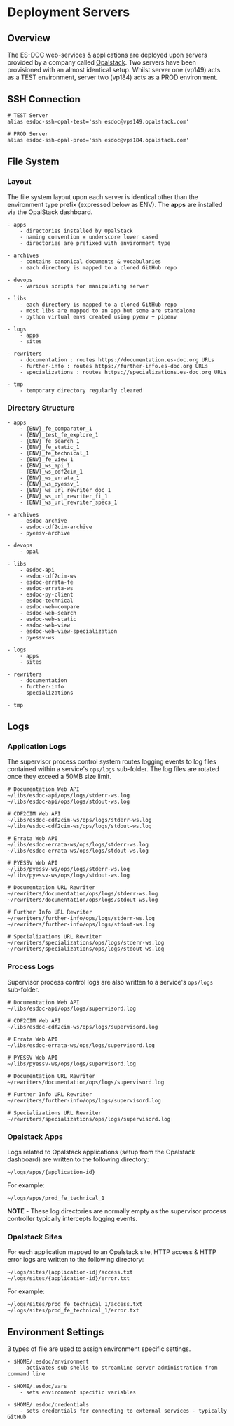 # Deployment Servers

## Overview

The ES-DOC web-services & applications are deployed upon servers provided by a company called [Opalstack](https://opalstack.com/).  Two servers have been provisioned with an almost identical setup.  Whilst server one (vp149) acts as a TEST environment, server two (vp184) acts as a PROD environment.

## SSH Connection

```
# TEST Server 
alias esdoc-ssh-opal-test='ssh esdoc@vps149.opalstack.com'

# PROD Server 
alias esdoc-ssh-opal-prod='ssh esdoc@vps184.opalstack.com'
```

## File System

### Layout

The file system layout upon each server is identical other than the environment type prefix (expressed below as ENV).  The **apps** are installed via the OpalStack dashboard.  

```
- apps
    - directories installed by OpalStack
    - naming convention = underscore lower cased
    - directories are prefixed with environment type

- archives
    - contains canonical documents & vocabularies
    - each directory is mapped to a cloned GitHub repo

- devops
    - various scripts for manipulating server

- libs
    - each directory is mapped to a cloned GitHub repo
    - most libs are mapped to an app but some are standalone
    - python virtual envs created using pyenv + pipenv

- logs
    - apps
    - sites

- rewriters
    - documentation : routes https://documentation.es-doc.org URLs
    - further-info : routes https://further-info.es-doc.org URLs
    - specializations : routes https://specializations.es-doc.org URLs

- tmp
    - temporary directory regularly cleared
```

### Directory Structure 

```
- apps
    - {ENV}_fe_comparator_1
    - {ENV}_test_fe_explore_1
    - {ENV}_fe_search_1
    - {ENV}_fe_static_1
    - {ENV}_fe_technical_1
    - {ENV}_fe_view_1
    - {ENV}_ws_api_1
    - {ENV}_ws_cdf2cim_1
    - {ENV}_ws_errata_1
    - {ENV}_ws_pyessv_1
    - {ENV}_ws_url_rewriter_doc_1
    - {ENV}_ws_url_rewriter_fi_1
    - {ENV}_ws_url_rewriter_specs_1

- archives
    - esdoc-archive
    - esdoc-cdf2cim-archive
    - pyeesv-archive

- devops
    - opal

- libs
    - esdoc-api
    - esdoc-cdf2cim-ws    
    - esdoc-errata-fe
    - esdoc-errata-ws
    - esdoc-py-client
    - esdoc-technical
    - esdoc-web-compare
    - esdoc-web-search
    - esdoc-web-static
    - esdoc-web-view
    - esdoc-web-view-specialization
    - pyessv-ws

- logs
    - apps
    - sites

- rewriters
    - documentation
    - further-info
    - specializations

- tmp
```

## Logs

### Application Logs

The supervisor process control system routes logging events to log files contained within a service's `ops/logs` sub-folder.  The log files are rotated once they exceed a 50MB size limit.

```
# Documentation Web API
~/libs/esdoc-api/ops/logs/stderr-ws.log
~/libs/esdoc-api/ops/logs/stdout-ws.log

# CDF2CIM Web API
~/libs/esdoc-cdf2cim-ws/ops/logs/stderr-ws.log
~/libs/esdoc-cdf2cim-ws/ops/logs/stdout-ws.log

# Errata Web API
~/libs/esdoc-errata-ws/ops/logs/stderr-ws.log
~/libs/esdoc-errata-ws/ops/logs/stdout-ws.log

# PYESSV Web API
~/libs/pyessv-ws/ops/logs/stderr-ws.log
~/libs/pyessv-ws/ops/logs/stdout-ws.log

# Documentation URL Rewriter
~/rewriters/documentation/ops/logs/stderr-ws.log
~/rewriters/documentation/ops/logs/stdout-ws.log

# Further Info URL Rewriter
~/rewriters/further-info/ops/logs/stderr-ws.log
~/rewriters/further-info/ops/logs/stdout-ws.log

# Specializations URL Rewriter
~/rewriters/specializations/ops/logs/stderr-ws.log
~/rewriters/specializations/ops/logs/stdout-ws.log
```

### Process Logs

Supervisor process control logs are also written to a service's `ops/logs` sub-folder.

```
# Documentation Web API
~/libs/esdoc-api/ops/logs/supervisord.log

# CDF2CIM Web API
~/libs/esdoc-cdf2cim-ws/ops/logs/supervisord.log

# Errata Web API
~/libs/esdoc-errata-ws/ops/logs/supervisord.log

# PYESSV Web API
~/libs/pyessv-ws/ops/logs/supervisord.log

# Documentation URL Rewriter
~/rewriters/documentation/ops/logs/supervisord.log

# Further Info URL Rewriter
~/rewriters/further-info/ops/logs/supervisord.log

# Specializations URL Rewriter
~/rewriters/specializations/ops/logs/supervisord.log
```

### Opalstack Apps

Logs related to Opalstack applications (setup from the Opalstack dashboard) are written to the following directory:

```
~/logs/apps/{application-id}
```

For example:

```
~/logs/apps/prod_fe_technical_1
```

**NOTE** - These log directories are normally empty as the supervisor process controller typically intercepts logging events.

### Opalstack Sites

For each application mapped to an Opalstack site, HTTP access & HTTP error logs are written to the following directory:

```
~/logs/sites/{application-id}/access.txt
~/logs/sites/{application-id}/error.txt
```

For example:

```
~/logs/sites/prod_fe_technical_1/access.txt
~/logs/sites/prod_fe_technical_1/error.txt
```

## Environment Settings

3 types of file are used to assign environment specific settings.

```
- $HOME/.esdoc/environment
    - activates sub-shells to streamline server administration from command line

- $HOME/.esdoc/vars
    - sets environment specific variables 

- $HOME/.esdoc/credentials
    - sets credentials for connecting to external services - typically GitHub
```

